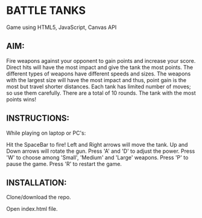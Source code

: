 # BATTLE TANKS

Game using HTML5, JavaScript, Canvas API

## AIM:
Fire weapons against your opponent to gain points and increase your score. Direct hits will have the most impact and give the tank the most points. The different types of weapons have different speeds and sizes. The weapons with the largest size will have the most impact and thus, point gain is the most but travel shorter distances. Each tank has limited number of moves; so use them carefully. There are a total of 10 rounds. The tank with the most points wins!

## INSTRUCTIONS:
While playing on laptop or PC's:

Hit the SpaceBar to fire! Left and Right arrows will move the tank. Up and Down arrows will rotate the gun. Press 'A' and 'D' to adjust the power. Press 'W' to choose among 'Small', 'Medium' and 'Large' weapons. Press 'P' to pause the game. Press 'R' to restart the game.

## INSTALLATION:

Clone/download the repo.

Open index.html file.
